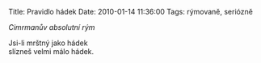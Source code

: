 Title: Pravidlo hádek
Date: 2010-01-14 11:36:00
Tags: rýmovaně, seriózně

*Cimrmanův absolutní rým*

Jsi-li mrštný jako hádek  
slízneš velmi málo hádek.